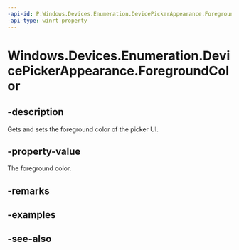 ```yaml
---
-api-id: P:Windows.Devices.Enumeration.DevicePickerAppearance.ForegroundColor
-api-type: winrt property
---
```


<!-- Property syntax
public Windows.UI.Color ForegroundColor { get;  set; }
-->

# Windows.Devices.Enumeration.DevicePickerAppearance.ForegroundColor

## -description
Gets and sets the foreground color of the picker UI.

## -property-value
The foreground color.

## -remarks

## -examples

## -see-also
